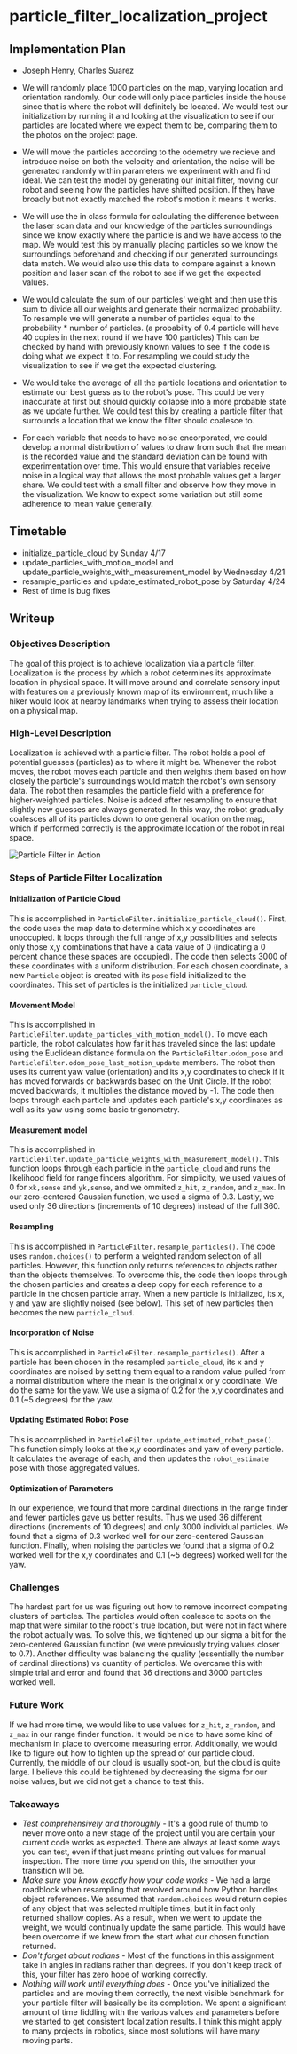 # particle_filter_localization_project

## Implementation Plan
* Joseph Henry, Charles Suarez

* We will randomly place 1000 particles on the map, varying location and orientation randomly. Our code will only place particles inside the house since that is where the robot will definitely be located. We would test our initialization by running it and looking at the visualization to see if our particles are located where we expect them to be, comparing them to the photos on the project page.

* We will move the particles according to the odemetry we recieve and introduce noise on both the velocity and orientation, the noise will be generated randomly within parameters we experiment with and find ideal. We can test the model by generating our initial filter, moving our robot and seeing how the particles have shifted position. If they have broadly but not exactly matched the robot's motion it means it works.

* We will use the in class formula for calculating the difference between the laser scan data and our knowledge of the particles surroundings since we know exactly where the particle is and we have access to the map. We would test this by manually placing particles so we know the surroundings beforehand and checking if our generated surroundings data match. We would also use this data to compare against a known position and laser scan of the robot to see if we get the expected values.

* We would calculate the sum of our particles' weight and then use this sum to divide all our weights and generate their normalized probability. To resample we will generate a number of particles equal to the probability * number of particles. (a probabilty of 0.4 particle will have 40 copies in the next round if we have 100 particles) This can be checked by hand with previously known values to see if the code is doing what we expect it to. For resampling we could study the visualization to see if we get the expected clustering. 

* We would take the average of all the particle locations and orientation to estimate our best guess as to the robot's pose. This could be very inaccurate at first but should quickly collapse into a more probable state as we update further. We could test this by creating a particle filter that surrounds a location that we know the filter should coalesce to. 

* For each variable that needs to have noise encorporated, we could develop a normal distribution of values to draw from such that the mean is the recorded value and the standard deviation can be found with experimentation over time. This would ensure that variables receive noise in a logical way that allows the most probable values get a larger share. We could test with a small filter and observe how they move in the visualization. We know to expect some variation but still some adherence to mean value generally. 

## Timetable
* initialize_particle_cloud by Sunday 4/17
* update_particles_with_motion_model and update_particle_weights_with_measurement_model by Wednesday 4/21
* resample_particles and update_estimated_robot_pose by Saturday 4/24
* Rest of time is bug fixes

## Writeup
### Objectives Description
The goal of this project is to achieve localization via a particle filter. Localization is the process by which a robot determines its approximate location in physical space. It will move around and correlate sensory input with features on a previously known map of its environment, much like a hiker would look at nearby landmarks when trying to assess their location on a physical map. 

### High-Level Description
Localization is achieved with a particle filter. The robot holds a pool of potential guesses (particles) as to where it might be. Whenever the robot moves, the robot moves each particle and then weights them based on how closely the particle's surroundings would match the robot's own sensory data. The robot then resamples the particle field with a preference for higher-weighted particles. Noise is added after resampling to ensure that slightly new guesses are always generated. In this way, the robot gradually coalesces all of its particles down to one general location on the map, which if performed correctly is the approximate location of the robot in real space.

![Particle Filter in Action](particle_filter.gif)

### Steps of Particle Filter Localization
#### Initialization of Particle Cloud
This is accomplished in `ParticleFilter.initialize_particle_cloud()`. First, the code uses the map data to determine which x,y coordinates are unoccupied. It loops through the full range of x,y possibilities and selects only those x,y combinations that have a data value of 0 (indicating a 0 percent chance these spaces are occupied). The code then selects 3000 of these coordinates with a uniform distribution. For each chosen coordinate, a new `Particle` object is created with its `pose` field initialized to the coordinates. This set of particles is the initialized `particle_cloud`.

#### Movement Model
This is accomplished in `ParticleFilter.update_particles_with_motion_model()`. To move each particle, the robot calculates how far it has traveled since the last update using the Euclidean distance formula on the `ParticleFilter.odom_pose` and `ParticleFilter.odom_pose_last_motion_update` members. The robot then uses its current yaw value (orientation) and its x,y coordinates to check if it has moved forwards or backwards based on the Unit Circle. If the robot moved backwards, it multiplies the distance moved by -1. The code then loops through each particle and updates each particle's x,y coordinates as well as its yaw using some basic trigonometry. 

#### Measurement model
This is accomplished in `ParticleFilter.update_particle_weights_with_measurement_model()`. This function loops through each particle in the `particle_cloud` and runs the likelihood field for range finders algorithm. For simplicity, we used values of 0 for `xk,sense` and `yk,sense`, and we ommited `z_hit`, `z_random`, and `z_max`. In our zero-centered Gaussian function, we used a sigma of 0.3. Lastly, we used only 36 directions (increments of 10 degrees) instead of the full 360. 

#### Resampling
This is accomplished in `ParticleFilter.resample_particles()`. The code uses `random.choices()` to perform a weighted random selection of all particles. However, this function only returns references to objects rather than the objects themselves. To overcome this, the code then loops through the chosen particles and creates a deep copy for each reference to a particle in the chosen particle array. When a new particle is initialized, its x, y and yaw are slightly noised (see below). This set of new particles then becomes the new `particle_cloud`.

#### Incorporation of Noise
This is accomplished in `ParticleFilter.resample_particles()`. After a particle has been chosen in the resampled `particle_cloud`, its x and y coordinates are noised by setting them equal to a random value pulled from a normal distribution where the mean is the original x or y coordinate. We do the same for the yaw. We use a sigma of 0.2 for the x,y coordinates and 0.1 (~5 degrees) for the yaw.

#### Updating Estimated Robot Pose
This is accomplished in `ParticleFilter.update_estimated_robot_pose()`. This function simply looks at the x,y coordinates and yaw of every particle. It calculates the average of each, and then updates the `robot_estimate` pose with those aggregated values.

#### Optimization of Parameters
In our experience, we found that more cardinal directions in the range finder and fewer particles gave us better results. Thus we used 36 different directions (increments of 10 degrees) and only 3000 individual particles. We found that a sigma of 0.3 worked well for our zero-centered Gaussian function. Finally, when noising the particles we found that a sigma of 0.2 worked well for the x,y coordinates and 0.1 (~5 degrees) worked well for the yaw.

### Challenges
The hardest part for us was figuring out how to remove incorrect competing clusters of particles. The particles would often coalesce to spots on the map that were similar to the robot's true location, but were not in fact where the robot actually was. To solve this, we tightened up our sigma a bit for the zero-centered Gaussian function (we were previously trying values closer to 0.7). Another difficulty was balancing the quality (essentially the number of cardinal directions) vs quantity of particles. We overcame this with simple trial and error and found that 36 directions and 3000 particles worked well.

### Future Work
If we had more time, we would like to use values for `z_hit`, `z_random`, and `z_max` in our range finder function. It would be nice to have some kind of mechanism in place to overcome measuring error. Additionally, we would like to figure out how to tighten up the spread of our particle cloud. Currently, the middle of our cloud is usually spot-on, but the cloud is quite large. I believe this could be tightened by decreasing the sigma for our noise values, but we did not get a chance to test this. 

### Takeaways
* *Test comprehensively and thoroughly* - It's a good rule of thumb to never move onto a new stage of the project until you are certain your current code works as expected. There are always at least some ways you can test, even if that just means printing out values for manual inspection. The more time you spend on this, the smoother your transition will be.
* *Make sure you know exactly how your code works* - We had a large roadblock when resampling that revolved around how Python handles object references. We assumed that `random.choices` would return copies of any object that was selected multiple times, but it in fact only returned shallow copies. As a result, when we went to update the weight, we would continually update the same particle. This would have been overcome if we knew from the start what our chosen function returned.
* *Don't forget about radians* - Most of the functions in this assignment take in angles in radians rather than degrees. If you don't keep track of this, your filter has zero hope of working correctly. 
* *Nothing will work until everything does* - Once you've initialized the particles and are moving them correctly, the next visible benchmark for your particle filter will basically be its completion. We spent a significant amount of time fiddling with the various values and parameters before we started to get consistent localization results. I think this might apply to many projects in robotics, since most solutions will have many moving parts.

